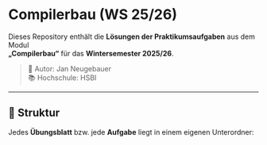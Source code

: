 # Compilerbau (WS 25/26)

Dieses Repository enthält die **Lösungen der Praktikumsaufgaben** aus dem Modul  
**„Compilerbau“** für das **Wintersemester 2025/26**.

> 🧠 Autor: Jan Neugebauer  
> 📚 Hochschule: HSBI

---

## 📁 Struktur

Jedes **Übungsblatt** bzw. jede **Aufgabe** liegt in einem eigenen Unterordner:
